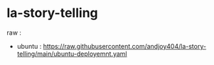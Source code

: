 # la-story-telling

raw :
-   ubuntu : https://raw.githubusercontent.com/andjoy404/la-story-telling/main/ubuntu-deployemnt.yaml